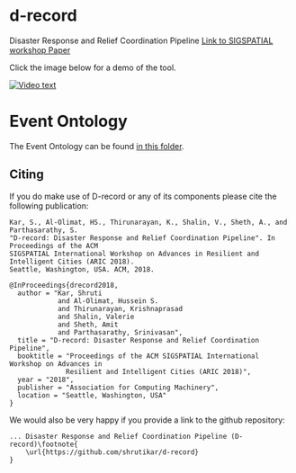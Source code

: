# d-record
Disaster Response and Relief Coordination Pipeline   [Link to SIGSPATIAL workshop Paper](http://knoesis.org/sites/default/files/D_record__Disaster_Response_and_Relief_Coordination_Pipeline.pdf)

Click the image below for a demo of the tool.

[![Video text](https://img.youtube.com/vi/01vdzYmS-ck/maxresdefault.jpg)](https://www.youtube.com/watch?v=01vdzYmS-ck)


# Event Ontology
The Event Ontology can be found [in this folder](https://drive.google.com/drive/folders/1eEnl2AWDPLHdgit8h3QNIxz7r_kL0eSV?usp=sharing). 

## Citing ##

If you do make use of D-record or any of its components please cite the following publication:

    Kar, S., Al-Olimat, HS., Thirunarayan, K., Shalin, V., Sheth, A., and Parthasarathy, S. 
    "D-record: Disaster Response and Relief Coordination Pipeline". In Proceedings of the ACM 
    SIGSPATIAL International Workshop on Advances in Resilient and Intelligent Cities (ARIC 2018). 
    Seattle, Washington, USA. ACM, 2018.

    @InProceedings{drecord2018,
      author = "Kar, Shruti
                and Al-Olimat, Hussein S.
                and Thirunarayan, Krishnaprasad
                and Shalin, Valerie
                and Sheth, Amit
                and Parthasarathy, Srinivasan",
      title = "D-record: Disaster Response and Relief Coordination Pipeline",
      booktitle = "Proceedings of the ACM SIGSPATIAL International Workshop on Advances in 
                  Resilient and Intelligent Cities (ARIC 2018)",
      year = "2018",
      publisher = "Association for Computing Machinery",
      location = "Seattle, Washington, USA"
    }


We would also be very happy if you provide a link to the github repository:

    ... Disaster Response and Relief Coordination Pipeline (D-record)\footnote{
        \url{https://github.com/shrutikar/d-record}
    }
